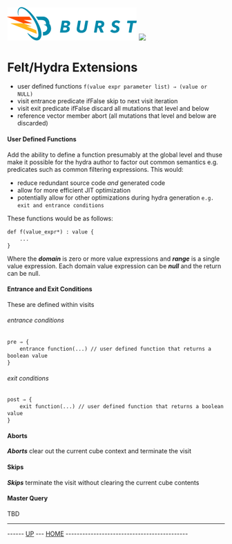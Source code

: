 ![Burst](../../doc/burst_small.png "") ![](./felt_small.png "")
--

# Felt/Hydra Extensions

* user defined functions `f(value expr parameter list) ⇒ (value or NULL)`
* visit entrance predicate ifFalse skip to next visit iteration
* visit exit predicate ifFalse discard all mutations that level and below
* reference vector member abort (all mutations that level and below are discarded)

#### User Defined Functions
Add the ability to define a function presumably at the global level and thuse
make it possible for the hydra author to factor out common semantics e.g. predicates such
as common filtering expressions. This would:
* reduce redundant source code _and_ generated code
* allow for more efficient JIT optimization
* potentially allow for other optimizations during hydra generation `e.g. exit and entrance conditions`

These functions would be as follows:
    
    def f(value_expr*) : value {
        ...
    }
   
Where the ___domain___ is zero or more value expressions and ___range___ is a single value expression. 
Each domain value expression can be ___null___ and the return can be null.

#### Entrance and Exit Conditions
These are defined within visits

###### entrance conditions
    pre ⇒ {
        entrance function(...) // user defined function that returns a boolean value
    }

###### exit conditions
    post ⇒ {
        exit function(...) // user defined function that returns a boolean value
    }

#### Aborts 
___Aborts___ clear out the current cube context and terminate the visit
 
#### Skips
___Skips___ terminate the visit without clearing the current cube contents



#### Master Query
TBD

---
------ [UP](../readme.md) ---  [HOME](../../readme.md) --------------------------------------------
